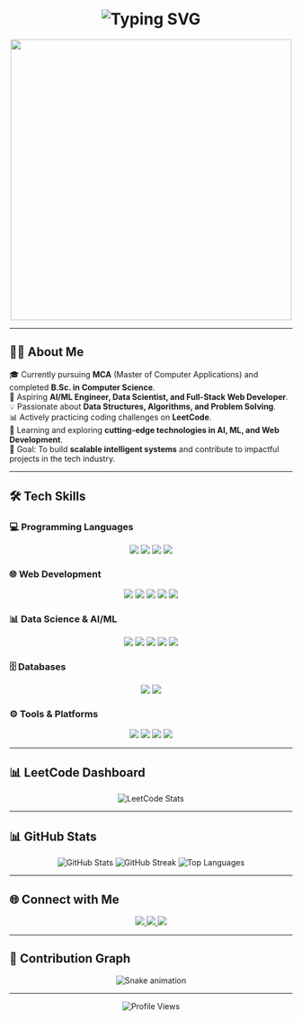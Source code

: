 <!-- Typing / Stylish Header -->
<h1 align="center">
  <img src="https://readme-typing-svg.herokuapp.com?font=Monoton&size=40&duration=4000&pause=1000&color=FF5733&center=true&vCenter=true&width=800&lines=Hi%2C+I'm+Shankar+Gouda+👋" alt="Typing SVG" />
</h1>

<!-- Male + Computer GIF -->
<p align="center">
  <img src="https://media.giphy.com/media/qgQUggAC3Pfv687qPC/giphy.gif" width="500" />
</p>

---

## 👨‍💻 About Me  

🎓 Currently pursuing **MCA** (Master of Computer Applications) and completed **B.Sc. in Computer Science**.  
🚀 Aspiring **AI/ML Engineer, Data Scientist, and Full-Stack Web Developer**.  
💡 Passionate about **Data Structures, Algorithms, and Problem Solving**.  
📊 Actively practicing coding challenges on **LeetCode**.  
🌱 Learning and exploring **cutting-edge technologies in AI, ML, and Web Development**.  
🎯 Goal: To build **scalable intelligent systems** and contribute to impactful projects in the tech industry.  

---

## 🛠️ Tech Skills  

### 💻 Programming Languages  
<p align="center">
  <img src="https://img.shields.io/badge/Python-3776AB?style=for-the-badge&logo=python&logoColor=white" />
  <img src="https://img.shields.io/badge/C++-00599C?style=for-the-badge&logo=cplusplus&logoColor=white" />
  <img src="https://img.shields.io/badge/Java-007396?style=for-the-badge&logo=java&logoColor=white" />
  <img src="https://img.shields.io/badge/JavaScript-F7DF1E?style=for-the-badge&logo=javascript&logoColor=black" />
</p>

### 🌐 Web Development  
<p align="center">
  <img src="https://img.shields.io/badge/HTML5-E34F26?style=for-the-badge&logo=html5&logoColor=white" />
  <img src="https://img.shields.io/badge/CSS3-1572B6?style=for-the-badge&logo=css3&logoColor=white" />
  <img src="https://img.shields.io/badge/React-20232A?style=for-the-badge&logo=react&logoColor=61DAFB" />
  <img src="https://img.shields.io/badge/Node.js-339933?style=for-the-badge&logo=node.js&logoColor=white" />
  <img src="https://img.shields.io/badge/Express.js-000000?style=for-the-badge&logo=express&logoColor=white" />
</p>

### 📊 Data Science & AI/ML  
<p align="center">
  <img src="https://img.shields.io/badge/Numpy-013243?style=for-the-badge&logo=numpy&logoColor=white" />
  <img src="https://img.shields.io/badge/Pandas-150458?style=for-the-badge&logo=pandas&logoColor=white" />
  <img src="https://img.shields.io/badge/Scikit--Learn-F7931E?style=for-the-badge&logo=scikit-learn&logoColor=white" />
  <img src="https://img.shields.io/badge/TensorFlow-FF6F00?style=for-the-badge&logo=tensorflow&logoColor=white" />
  <img src="https://img.shields.io/badge/PyTorch-EE4C2C?style=for-the-badge&logo=pytorch&logoColor=white" />
</p>

### 🗄️ Databases  
<p align="center">
  <img src="https://img.shields.io/badge/MySQL-4479A1?style=for-the-badge&logo=mysql&logoColor=white" />
  <img src="https://img.shields.io/badge/MongoDB-47A248?style=for-the-badge&logo=mongodb&logoColor=white" />
</p>

### ⚙️ Tools & Platforms  
<p align="center">
  <img src="https://img.shields.io/badge/Git-F05032?style=for-the-badge&logo=git&logoColor=white" />
  <img src="https://img.shields.io/badge/GitHub-181717?style=for-the-badge&logo=github&logoColor=white" />
  <img src="https://img.shields.io/badge/VS%20Code-0078d7?style=for-the-badge&logo=visual-studio-code&logoColor=white" />
  <img src="https://img.shields.io/badge/Power%20BI-F2C811?style=for-the-badge&logo=powerbi&logoColor=black" />
</p>

---

## 📊 LeetCode Dashboard  

<p align="center">
  <img src="https://leetcard.jacoblin.cool/shankar_gouda?ext=contest&theme=dark" alt="LeetCode Stats" />
</p>

---

## 📊 GitHub Stats  

<p align="center">
  <img src="https://github-readme-stats.vercel.app/api?username=shankar-gouda12&show_icons=true&theme=radical" alt="GitHub Stats" />
  <img src="https://github-readme-streak-stats.herokuapp.com/?user=shankar-gouda12&theme=radical" alt="GitHub Streak" />
  <img src="https://github-readme-stats.vercel.app/api/top-langs/?username=shankar-gouda12&layout=compact&theme=radical" alt="Top Languages" />
</p>

---

## 🌐 Connect with Me  

<p align="center">
  <a href="https://www.linkedin.com/in/shankar-gouda-672505366/">
    <img src="https://img.shields.io/badge/-LinkedIn-0A66C2?style=for-the-badge&logo=linkedin&logoColor=white" />
  </a>
  <a href="mailto:oxyshankar@gmail.com">
    <img src="https://img.shields.io/badge/-Gmail-D14836?style=for-the-badge&logo=gmail&logoColor=white" />
  </a>
  <a href="https://leetcode.com/u/shankar_gouda/">
    <img src="https://img.shields.io/badge/-LeetCode-FFA116?style=for-the-badge&logo=leetcode&logoColor=white" />
  </a>
</p>

---

## 🐍 Contribution Graph  

<p align="center">
  <img src="https://raw.githubusercontent.com/shankar-gouda12/shankar-gouda12/output/github-contribution-grid-snake.svg" alt="Snake animation" />
</p>

---

<p align="center">
  <img src="https://komarev.com/ghpvc/?username=shankar-gouda12&color=blue" alt="Profile Views" />
</p>
